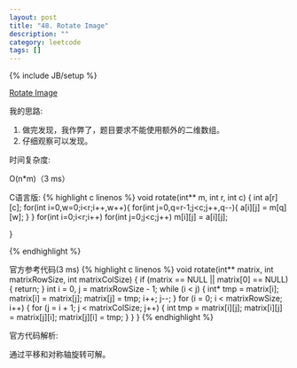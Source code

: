 ```yaml
---
layout: post
title: "48. Rotate Image"
description: ""
category: leetcode
tags: []
---
```

{% include JB/setup %}


[Rotate Image](https://leetcode.com/problems/rotate-image/)

我的思路:

1. 做完发现，我作弊了，题目要求不能使用额外的二维数组。
2. 仔细观察可以发现。

时间复杂度:

O(n*m)（3 ms）

C语言版:
{% highlight c linenos %} 
void rotate(int** m, int r, int c) {
    int a[r][c];
    for(int i=0,w=0;i<r;i++,w++){
        for(int j=0,q=r-1;j<c;j++,q--){
            a[i][j] = m[q][w];
        }
    }
    for(int i=0;i<r;i++)
        for(int j=0;j<c;j++)
            m[i][j] = a[i][j];
            
}

{% endhighlight %}


官方参考代码(3 ms)
{% highlight c linenos %} 
void rotate(int** matrix, int matrixRowSize, int matrixColSize) {
    if (matrix == NULL || matrix[0] == NULL) {
        return;
    }
    int i = 0, j = matrixRowSize - 1;
    while (i < j) {
        int* tmp = matrix[i];
        matrix[i] = matrix[j];
        matrix[j] = tmp;
        i++;
        j--;
    }
    for (i = 0; i < matrixRowSize; i++) {
        for (j = i + 1; j < matrixColSize; j++) {
            int tmp = matrix[i][j];
            matrix[i][j] = matrix[j][i];
            matrix[j][i] = tmp;
        }
    }
}
{% endhighlight %}

官方代码解析:

通过平移和对称轴旋转可解。


